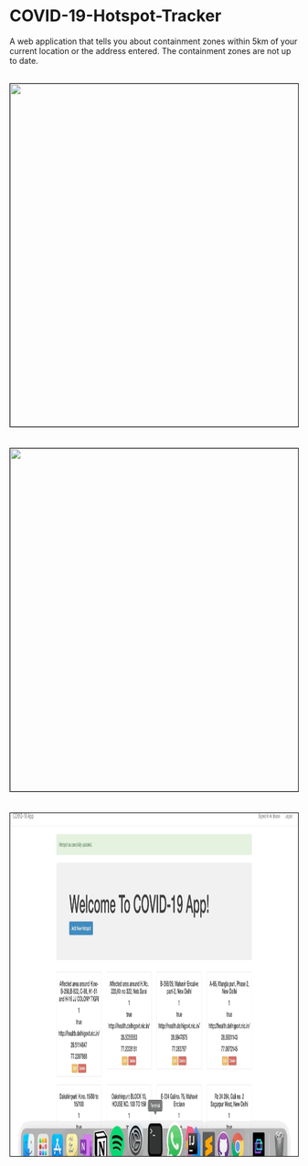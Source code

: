 # COVID-19-Hotspot-Tracker
A web application that tells you about containment zones within 5km of your current location or the address entered. The containment zones are not up to date.
<br/>
<br/>
<div align='center'>
<img style="border:1px black solid;" height=600px width=1000px src="https://github.com/guptabhaskar/COVID-19-Hotspot-Tracker/blob/master/track1.gif">
<br/>
<br/>
<br/>
<img style="border:1px black solid;" height=600px width=1000px src="https://github.com/guptabhaskar/COVID-19-Hotspot-Tracker/blob/master/track2.gif">
<br/>
<br/>
<br/>
<img style="border:1px black solid;" height=600px width=1000px src="https://github.com/guptabhaskar/COVID-19-Hotspot-Tracker/blob/master/track3.gif">
</div>
